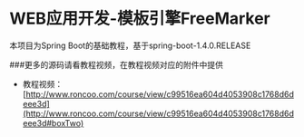 # WEB应用开发-模板引擎FreeMarker

本项目为Spring Boot的基础教程，基于spring-boot-1.4.0.RELEASE

###更多的源码请看教程视频，在教程视频对应的附件中提供

- 教程视频：[http://www.roncoo.com/course/view/c99516ea604d4053908c1768d6deee3d](http://www.roncoo.com/course/view/c99516ea604d4053908c1768d6deee3d#boxTwo)
